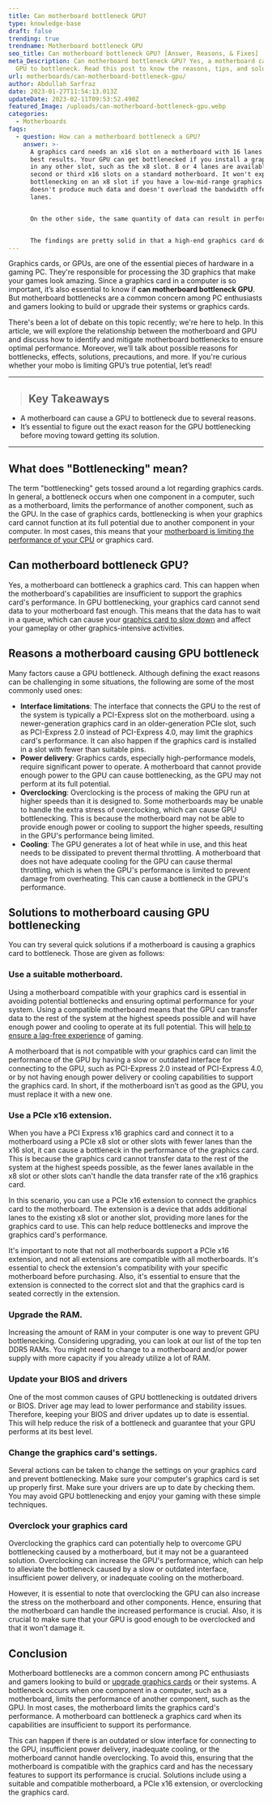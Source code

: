 ```yaml
---
title: Can motherboard bottleneck GPU?
type: knowledge-base
draft: false
trending: true
trendname: Motherboard bottleneck GPU
seo_title: Can motherboard bottleneck GPU? [Answer, Reasons, & Fixes]
meta_Description: Can motherboard bottleneck GPU? Yes, a motherboard can cause a
  GPU to bottleneck. Read this post to know the reasons, tips, and solutions.
url: motherboards/can-motherboard-bottleneck-gpu/
author: Abdullah Sarfraz
date: 2023-01-27T11:54:13.013Z
updateDate: 2023-02-11T09:53:52.490Z
featured_Image: /uploads/can-motherboard-bottleneck-gpu.webp
categories:
  - Motherboards
faqs:
  - question: How can a motherboard bottleneck a GPU?
    answer: >-
      A graphics card needs an x16 slot on a motherboard with 16 lanes for the
      best results. Your GPU can get bottlenecked if you install a graphics card
      in any other slot, such as the x8 slot. 8 or 4 lanes are available in the
      second or third x16 slots on a standard motherboard. It won't experience
      bottlenecking on an x8 slot if you have a low-mid-range graphics card that
      doesn't produce much data and doesn't overload the bandwidth offered by 8
      lanes. 


      On the other side, the same quantity of data can result in performance bottlenecks if you have a high-end GPU that does generate more data. Budget Systems carried out an excellent study on this subject. They used various software and video games to test an NVIDIA Titan X PCIe 3.0 card in x8 and x16 slots. 


      The findings are pretty solid in that a high-end graphics card does lag when put into an x8 slot as well as a 16 slot. The only method to achieve maximum performance if you have a modern device but an older motherboard with older-generation PCIe slots is to change your motherboard. When utilizing the cards in earlier PCIe slots, there is a noticeable reduction in DaVinci Resolve's (video editing software) performance.
---
```

Graphics cards, or GPUs, are one of the essential pieces of hardware in a gaming PC. They're responsible for processing the 3D graphics that make your games look amazing. Since a graphics card in a computer is so important, it’s also essential to know if **can motherboard bottleneck GPU**. But motherboard bottlenecks are a common concern among PC enthusiasts and gamers looking to build or upgrade their systems or graphics cards. 

There's been a lot of debate on this topic recently; we're here to help. In this article, we will explore the relationship between the motherboard and GPU and discuss how to identify and mitigate motherboard bottlenecks to ensure optimal performance. Moreover, we’ll talk about possible reasons for bottlenecks, effects, solutions, precautions, and more. If you're curious whether your mobo is limiting GPU’s true potential, let’s read!

- - -

> ## Key Takeaways

* A motherboard can cause a GPU to bottleneck due to several reasons.
* It’s essential to figure out the exact reason for the GPU bottlenecking before moving toward getting its solution.

- - -

## What does "Bottlenecking" mean?

The term "bottlenecking" gets tossed around a lot regarding graphics cards. In general, a bottleneck occurs when one component in a computer, such as a motherboard, limits the performance of another component, such as the GPU. In the case of graphics cards, bottlenecking is when your graphics card cannot function at its full potential due to another component in your computer. In most cases, this means that your [motherboard is limiting the performance of your CPU](https://pcideaz.com/motherboards/can-motherboard-bottleneck-cpu/) or graphics card.

## Can motherboard bottleneck GPU?

Yes, a motherboard can bottleneck a graphics card. This can happen when the motherboard's capabilities are insufficient to support the graphics card's performance. In GPU bottlenecking, your graphics card cannot send data to your motherboard fast enough. This means that the data has to wait in a queue, which can cause your [graphics card to slow down](https://pcideaz.com/graphics-cards/can-graphics-card-slow-down-computer/) and affect your gameplay or other graphics-intensive activities.

## Reasons a motherboard causing GPU bottleneck

Many factors cause a GPU bottleneck. Although defining the exact reasons can be challenging in some situations, the following are some of the most commonly used ones:

* **Interface limitations**: The interface that connects the GPU to the rest of the system is typically a PCI-Express slot on the motherboard. using a newer-generation graphics card in an older-generation PCIe slot, such as PCI-Express 2.0 instead of PCI-Express 4.0, may limit the graphics card's performance. It can also happen if the graphics card is installed in a slot with fewer than suitable pins.
* **Power delivery**: Graphics cards, especially high-performance models, require significant power to operate. A motherboard that cannot provide enough power to the GPU can cause bottlenecking, as the GPU may not perform at its full potential.
* **Overclocking**: Overclocking is the process of making the GPU run at higher speeds than it is designed to. Some motherboards may be unable to handle the extra stress of overclocking, which can cause GPU bottlenecking. This is because the motherboard may not be able to provide enough power or cooling to support the higher speeds, resulting in the GPU's performance being limited.
* **Cooling**: The GPU generates a lot of heat while in use, and this heat needs to be dissipated to prevent thermal throttling. A motherboard that does not have adequate cooling for the GPU can cause thermal throttling, which is when the GPU's performance is limited to prevent damage from overheating. This can cause a bottleneck in the GPU's performance.

## Solutions to motherboard causing GPU bottlenecking

You can try several quick solutions if a motherboard is causing a graphics card to bottleneck. Those are given as follows:

### Use a suitable motherboard.

Using a motherboard compatible with your graphics card is essential in avoiding potential bottlenecks and ensuring optimal performance for your system. Using a compatible motherboard means that the GPU can transfer data to the rest of the system at the highest speeds possible and will have enough power and cooling to operate at its full potential. This will [help to ensure a lag-free experience](https://pcideaz.com/graphics-cards/can-graphics-card-cause-lag/) of gaming.

A motherboard that is not compatible with your graphics card can limit the performance of the GPU by having a slow or outdated interface for connecting to the GPU, such as PCI-Express 2.0 instead of PCI-Express 4.0, or by not having enough power delivery or cooling capabilities to support the graphics card. In short, if the motherboard isn’t as good as the GPU, you must replace it with a new one.

### Use a PCIe x16 extension.

When you have a PCI Express x16 graphics card and connect it to a motherboard using a PCIe x8 slot or other slots with fewer lanes than the x16 slot, it can cause a bottleneck in the performance of the graphics card. This is because the graphics card cannot transfer data to the rest of the system at the highest speeds possible, as the fewer lanes available in the x8 slot or other slots can't handle the data transfer rate of the x16 graphics card.

In this scenario, you can use a PCIe x16 extension to connect the graphics card to the motherboard. The extension is a device that adds additional lanes to the existing x8 slot or another slot, providing more lanes for the graphics card to use. This can help reduce bottlenecks and improve the graphics card's performance.

It's important to note that not all motherboards support a PCIe x16 extension, and not all extensions are compatible with all motherboards. It's essential to check the extension's compatibility with your specific motherboard before purchasing. Also, it's essential to ensure that the extension is connected to the correct slot and that the graphics card is seated correctly in the extension.

### Upgrade the RAM.

Increasing the amount of RAM in your computer is one way to prevent GPU bottlenecking. Considering upgrading, you can look at our list of the top ten DDR5 RAMs. You might need to change to a motherboard and/or power supply with more capacity if you already utilize a lot of RAM.

### Update your BIOS and drivers

One of the most common causes of GPU bottlenecking is outdated drivers or BIOS. Driver age may lead to lower performance and stability issues. Therefore, keeping your BIOS and driver updates up to date is essential. This will help reduce the risk of a bottleneck and guarantee that your GPU performs at its best level.

### Change the graphics card's settings.

Several actions can be taken to change the settings on your graphics card and prevent bottlenecking. Make sure your computer's graphics card is set up properly first. Make sure your drivers are up to date by checking them. You may avoid GPU bottlenecking and enjoy your gaming with these simple techniques.

### Overclock your graphics card

Overclocking the graphics card can potentially help to overcome GPU bottlenecking caused by a motherboard, but it may not be a guaranteed solution. Overclocking can increase the GPU's performance, which can help to alleviate the bottleneck caused by a slow or outdated interface, insufficient power delivery, or inadequate cooling on the motherboard.

However, it is essential to note that overclocking the GPU can also increase the stress on the motherboard and other components. Hence, ensuring that the motherboard can handle the increased performance is crucial. Also, it is crucial to make sure that your GPU is good enough to be overclocked and that it won't damage it.

## Conclusion

Motherboard bottlenecks are a common concern among PC enthusiasts and gamers looking to build or [upgrade graphics cards](https://pcideaz.com/graphics-cards/when-to-update-graphics-card/) or their systems. A bottleneck occurs when one component in a computer, such as a motherboard, limits the performance of another component, such as the GPU. In most cases, the motherboard limits the graphics card's performance. A motherboard can bottleneck a graphics card when its capabilities are insufficient to support its performance.

This can happen if there is an outdated or slow interface for connecting to the GPU, insufficient power delivery, inadequate cooling, or the motherboard cannot handle overclocking. To avoid this, ensuring that the motherboard is compatible with the graphics card and has the necessary features to support its performance is crucial. Solutions include using a suitable and compatible motherboard, a PCIe x16 extension, or overclocking the graphics card.